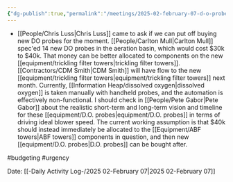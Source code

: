 ```yaml
---
{"dg-publish":true,"permalink":"/meetings/2025-02-february-07-d-o-probe-prioritization-vs-abf-equipment/","noteIcon":"","created":"2025-02-07T08:52:19.750-06:00"}
---
```


- [[People/Chris Luss\|Chris Luss]] came to ask if we can put off buying new DO probes for the moment. [[People/Carlton Mull\|Carlton Mull]] spec'ed 14 new DO probes in the aeration basin, which would cost $30k to $40k. That money can be better allocated to components on the new [[equipment/trickling filter towers\|trickling filter towers]]. [[Contractors/CDM Smith\|CDM Smith]] will have flow to the new [[equipment/trickling filter towers\|equipment/trickling filter towers]] next month.  Currently, [[Information Heap/dissolved oxygen\|dissolved oxygen]] is taken manually with handheld probes, and the automation is effectively non-functional. I should check in [[People/Pete Gabor\|Pete Gabor]] about the realistic short-term and long-term vision and timeline for these [[equipment/D.O. probes\|equipment/D.O. probes]] in terms of driving ideal blower speed. The current working assumption is that $40k should instead immediately be allocated to the [[Equipment/ABF towers\|ABF towers]] components in question, and then new [[equipment/D.O. probes\|D.O. probes]] can be bought after.

#budgeting
#urgency

Date: [[-Daily Activity Log-/2025 02-February 07\|2025 02-February 07]]
